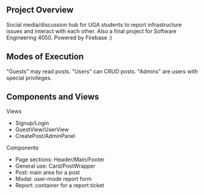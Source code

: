## Project Overview

Social media/discussion hub for UGA students to report infrastructure issues and interact with each other.
Also a final project for Software Engineering 4050. Powered by Firebase :)

## Modes of Execution

"Guests" may read posts.
"Users" can CRUD posts.
"Admins" are users with special privileges.

## Components and Views

Views
* Signup/Login
* GuestView/UserView
* CreatePost/AdminPanel

Components
* Page sections: Header/Main/Footer
* General use: Card/PostWrapper
* Post: main area for a post
* Modal: user-mode report form
* Report: container for a report ticket